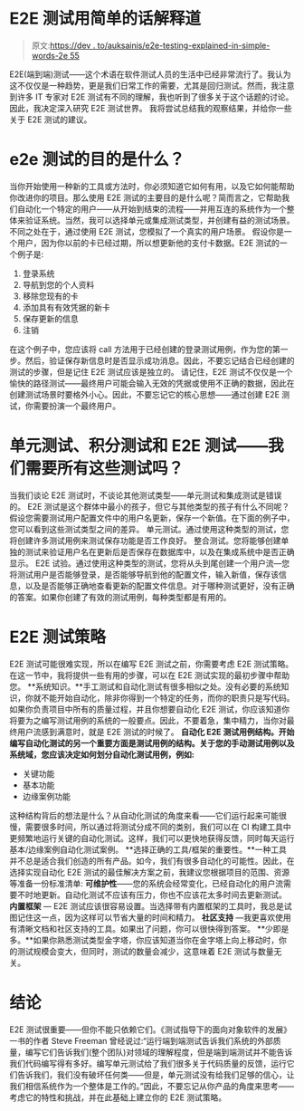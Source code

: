 # E2E 测试用简单的话解释道

> 原文:[https://dev . to/auksainis/e2e-testing-explained-in-simple-words-2e 55](https://dev.to/auksainis/e2e-testing-explained-in-simple-words-2e55)

E2E(端到端)测试——这个术语在软件测试人员的生活中已经非常流行了。我认为这不仅仅是一种趋势，更是我们日常工作的需要，尤其是回归测试。然而，我注意到许多 IT 专家对 E2E 测试有不同的理解，我也听到了很多关于这个话题的讨论。因此，我决定深入研究 E2E 测试世界。
我将尝试总结我的观察结果，并给你一些关于 E2E 测试的建议。

# e2e 测试的目的是什么？

当你开始使用一种新的工具或方法时，你必须知道它如何有用，以及它如何能帮助你改进你的项目。那么使用 E2E 测试的主要目的是什么呢？简而言之，它帮助我们自动化一个特定的用户——从开始到结束的流程——并用互连的系统作为一个整体来验证系统。当然，我可以选择单元或集成测试类型，并创建有益的测试场景。不同之处在于，通过使用 E2E 测试，您模拟了一个真实的用户场景。
假设你是一个用户，因为你以前的卡已经过期，所以想更新他的支付卡数据。E2E 测试的一个例子是:

1.  登录系统
2.  导航到您的个人资料
3.  移除您现有的卡
4.  添加具有有效凭据的新卡
5.  保存更新的信息
6.  注销

在这个例子中，您应该将 call 方法用于已经创建的登录测试用例，作为您的第一步。然后，验证保存新信息时是否显示成功消息。因此，不要忘记结合已经创建的测试的步骤，但是记住 E2E 测试应该是独立的。
请记住，E2E 测试不仅仅是一个愉快的路径测试——最终用户可能会输入无效的凭据或使用不正确的数据，因此在创建测试场景时要格外小心。因此，不要忘记它的核心思想——通过创建 E2E 测试，你需要扮演一个最终用户。

# 单元测试、积分测试和 E2E 测试——我们需要所有这些测试吗？

当我们谈论 E2E 测试时，不谈论其他测试类型——单元测试和集成测试是错误的。
E2E 测试是这个群体中最小的孩子，但它与其他类型的孩子有什么不同呢？
假设您需要测试用户配置文件中的用户名更新，保存一个新值。在下面的例子中，您可以看到这些测试类型之间的差异。
单元测试。通过使用这种类型的测试，您将创建许多测试用例来测试保存功能是否工作良好。
整合测试。您将能够创建单独的测试来验证用户名在更新后是否保存在数据库中，以及在集成系统中是否正确显示。
E2E 试验。通过使用这种类型的测试，您将从头到尾创建一个用户流—您将测试用户是否能够登录，是否能够导航到他的配置文件，输入新值，保存该信息，以及是否能够正确地查看更新的配置文件信息。对于哪种测试更好，没有正确的答案。如果你创建了有效的测试用例，每种类型都是有用的。

# [](#e2e-testing-strategy)E2E 测试策略

E2E 测试可能很难实现，所以在编写 E2E 测试之前，你需要考虑 E2E 测试策略。在这一节中，我将提供一些有用的步骤，可以在 E2E 测试实现的最初步骤中帮助您。
**系统知识。**手工测试和自动化测试有很多相似之处。没有必要的系统知识，你就不能开始自动化，除非你得到一个特定的任务，而你的职责只是写代码。
如果你负责项目中所有的质量过程，并且你想要自动化 E2E 测试，你应该知道你将要为之编写测试用例的系统的一般要点。因此，不要着急，集中精力，当你对最终用户流感到满意时，就是 E2E 测试的时候了。
**自动化 E2E 测试用例结构。开始编写自动化测试的另一个重要方面是测试用例的结构。关于您的手动测试用例以及系统域，您应该决定如何划分自动化测试用例，例如:**

*   关键功能
*   基本功能
*   边缘案例功能

这种结构背后的想法是什么？从自动化测试的角度来看——它们运行起来可能很慢，需要很多时间，所以通过将测试分成不同的类别，我们可以在 CI 构建工具中更频繁地运行关键的自动化测试。这样，我们可以更快地获得反馈，同时每天运行基本/边缘案例自动化测试案例。
**选择正确的工具/框架的重要性。**一种工具并不总是适合我们创造的所有产品。如今，我们有很多自动化的可能性。因此，在选择实现自动化 E2E 测试的最佳解决方案之前，我建议您根据项目的范围、资源等准备一份标准清单:
**可维护性**——您的系统会经常变化，已经自动化的用户流需要不时地更新。自动化测试不应该有压力，你也不应该花太多时间去更新测试。
**内置框架** — E2E 测试应该很容易设置。当选择带有内置框架的工具时，我总是试图记住这一点，因为这样可以节省大量的时间和精力。
**社区支持** —我更喜欢使用有清晰文档和社区支持的工具。如果出了问题，你可以很快得到答案。
**少即是多。**如果你熟悉测试类型金字塔，你应该知道当你在金字塔上向上移动时，你的测试规模会变大，但同时，测试的数量会减少，这意味着 E2E 测试与数量无关。

# [](#conclusion)结论

E2E 测试很重要——但你不能只依赖它们。《测试指导下的面向对象软件的发展》一书的作者 Steve Freeman 曾经说过:“运行端到端测试告诉我们系统的外部质量，编写它们告诉我们(整个团队)对领域的理解程度，但是端到端测试并不能告诉我们代码编写得有多好。编写单元测试给了我们很多关于代码质量的反馈，运行它们告诉我们，我们没有破坏任何类——但是，单元测试没有给我们足够的信心，让我们相信系统作为一个整体是工作的。”因此，不要忘记从你产品的角度来思考——考虑它的特性和挑战，并在此基础上建立你的 E2E 测试策略。